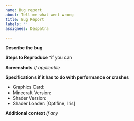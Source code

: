 ```yaml
---
name: Bug report
about: Tell me what went wrong
title: Bug Report
labels: ''
assignees: Despatra

---
```


**Describe the bug**

**Steps to Reproduce**
*if you can

**Screenshots**
*If applicable*

**Specifications if it has to do with performance or crashes**
 - Graphics Card: 
 - Minecraft Version:
 - Shader Version:
 - Shader Loader: [Optifine, Iris]

**Additional context**
*If any*
